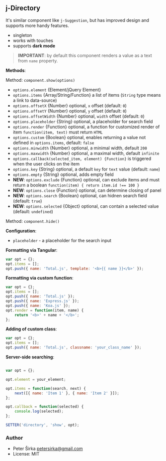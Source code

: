 ## j-Directory

It's similar component like `j-Suggestion`, but has improved design and supports more handy features.

- singleton
- works with touches
- supports __dark mode__

> __IMPORTANT__: by default this component renders a value as a text from `name` property.

__Methods__:

Method: `component.show(options)`

- `options.element` {Element/jQuery Element}
- `options.items` {Array/String/Function} a list of items (`String` type means a link to data-source)
- `options.offsetX` {Number} optional, `x` offset (default: `0`)
- `options.offsetY` {Number} optional, `y` offset (default: `0`)
- `options.offsetWidth` {Number} optional, `width` offset (default: `0`)
- `options.placeholder` {String} optional, a placeholder for search field
- `options.render` {Function} optional, a function for customized render of item `function(item, text)` must return `HTML`
- `options.custom` {Boolean} optional, enables returning a value not defined in `options.items`, default: `false`
- `options.minwidth` {Number} optional, a minimal width, default `200`
- `options.maxwidth` {Number} optional, a maximal width, default `infinite`
- `options.callback(selected_item, element) {Function}` is triggered when the user clicks on the item
- `options.key` {String} optional, a default `key` for `text` value (default: `name`)
- `options.empty` {String} optional, adds empty field
- __NEW__: `options.exclude` {Function} optional, can exclude items and must return a boolean `function(item) { return item.id !== 100 }`
- __NEW__: `options.close` {Function} optional, can determine closing of panel
- __NEW__: `options.search` {Boolean} optional, can hidnen search field (default: `true`)
- __NEW__: `options.selected` {Object} optional, can contain a selected value (default: `undefined`)

Method: `component.hide()`

__Configuration__:
- `placeholder` - a placeholder for the search input

__Formatting via Tangular__:

```javascript
var opt = {};
opt.items = [];
opt.push({ name: 'Total.js', template: '<b>{{ name }}</b>' });
```

__Formatting via custom function__:

```javascript
var opt = {};
opt.items = [];
opt.push({ name: 'Total.js' });
opt.push({ name: 'Express.js' });
opt.push({ name: 'Koa.js' });
opt.render = function(item, name) {
	return '<b>' + name + '</b>';
};
```

__Adding of custom class__:

```javascript
var opt = {};
opt.items = [];
opt.push({ name: 'Total.js', classname: 'your_class_name' });
```

__Server-side searching__:

```javascript

var opt = {};

opt.element = your_element;

opt.items = function(search, next) {
	next([{ name: 'Item 1' }, { name: 'Item 2' }]);
};

opt.callback = function(selected) {
	console.log(selected);
};

SETTER('directory', 'show', opt);
```

### Author

- Peter Širka <petersirka@gmail.com>
- License: MIT